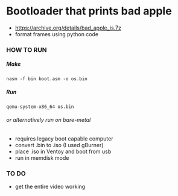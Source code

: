 # Bootloader that prints bad apple

- https://archive.org/details/bad_apple_is.7z
- format frames using python code

### HOW TO RUN
##### Make
``` nasm -f bin boot.asm -o os.bin ```
##### Run
``` qemu-system-x86_64 os.bin ```
###### or alternatively run on bare-metal
- requires legacy boot capable computer
- convert .bin to .iso (I used gBurner)
- place .iso in Ventoy and boot from usb
- run in memdisk mode

### TO DO
- get the entire video working
